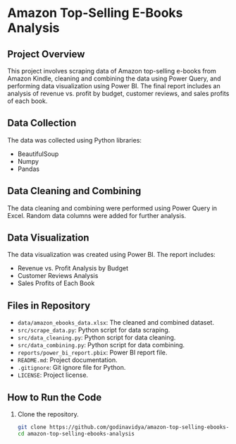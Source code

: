 # Amazon Top-Selling E-Books Analysis

## Project Overview
This project involves scraping data of Amazon top-selling e-books from Amazon Kindle, cleaning and combining the data using Power Query, and performing data visualization using Power BI. The final report includes an analysis of revenue vs. profit by budget, customer reviews, and sales profits of each book.

## Data Collection
The data was collected using Python libraries:
- BeautifulSoup
- Numpy
- Pandas

## Data Cleaning and Combining
The data cleaning and combining were performed using Power Query in Excel. Random data columns were added for further analysis.

## Data Visualization
The data visualization was created using Power BI. The report includes:
- Revenue vs. Profit Analysis by Budget
- Customer Reviews Analysis
- Sales Profits of Each Book

## Files in Repository
- `data/amazon_ebooks_data.xlsx`: The cleaned and combined dataset.
- `src/scrape_data.py`: Python script for data scraping.
- `src/data_cleaning.py`: Python script for data cleaning.
- `src/data_combining.py`: Python script for data combining.
- `reports/power_bi_report.pbix`: Power BI report file.
- `README.md`: Project documentation.
- `.gitignore`: Git ignore file for Python.
- `LICENSE`: Project license.

## How to Run the Code
1. Clone the repository.
   ```bash
   git clone https://github.com/godinavidya/amazon-top-selling-ebooks-analysis.git
   cd amazon-top-selling-ebooks-analysis
